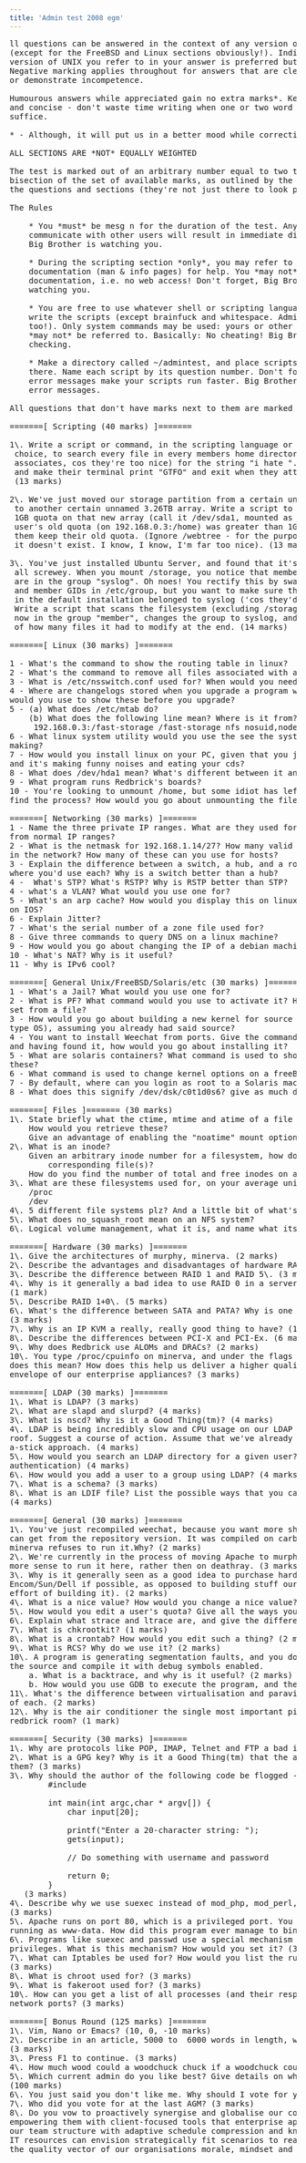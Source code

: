 ```yaml
---
title: 'Admin test 2008 egm'
---
```


<pre id="line1">ll questions can be answered in the context of any version of UNIX 
(except for the FreeBSD and Linux sections obviously!). Indicating which 
version of UNIX you refer to in your answer is preferred but not required. 
Negative marking applies throughout for answers that are clearly incorrect 
or demonstrate incompetence.

Humourous answers while appreciated gain no extra marks*. Keep answers short
and concise - don't waste time writing when one or two word answers will 
suffice.

* - Although, it will put us in a better mood while correcting.

ALL SECTIONS ARE *NOT* EQUALLY WEIGHTED

The test is marked out of an arbitrary number equal to two times the 
bisection of the set of available marks, as outlined by the numbers beside 
the questions and sections (they're not just there to look pretty).

The Rules

    * You *must* be mesg n for the duration of the test. Any attempt to 
    communicate with other users will result in immediate disqualification. 
    Big Brother is watching you.

    * During the scripting section *only*, you may refer to the system 
    documentation (man & info pages) for help. You *may not* use any external 
    documentation, i.e. no web access! Don't forget, Big Brother is still 
    watching you.

    * You are free to use whatever shell or scripting language you wish to 
    write the scripts (except brainfuck and whitespace. Admins are people 
    too!). Only system commands may be used: yours or other users' scripts 
    *may not* be referred to. Basically: No cheating! Big Brother will be 
    checking.

    * Make a directory called ~/admintest, and place scripts and answers in 
    there. Name each script by its question number. Don't forget: Humorous 
    error messages make your scripts run faster. Big Brother likes humorous 
    error messages.

All questions that don't have marks next to them are marked equally.

=======[ Scripting (40 marks) ]=======

1\. Write a script or command, in the scripting language or shell of your
 choice, to search every file in every members home directory (ignore 
 associates, cos they're too nice) for the string "i hate ". If the string is found, wipe the user's home directory
 and make their terminal print "GTFO" and exit when they attempt to log in.
 (13 marks)

2\. We've just moved our storage partition from a certain unnamed 180GB array
 to another certain unnamed 3.26TB array. Write a script to give each user a
 1GB quota on that new array (call it /dev/sda1, mounted as /storage). If the
 user's old quota (on 192.168.0.3:/home) was greater than 1GB, then just let
 them keep their old quota. (Ignore /webtree - for the purpose of this question, 
 it doesn't exist. I know, I know, I'm far too nice). (13 marks)

3\. You've just installed Ubuntu Server, and found that it's default groups are 
 all screwey. When you mount /storage, you notice that member's home directories 
 are in the group "syslog". Oh noes! You rectify this by swapping the syslog 
 and member GIDs in /etc/group, but you want to make sure that none of the files 
 in the default installation belonged to syslog ('cos they'd now belong to "member"). 
 Write a script that scans the filesystem (excluding /storage), lists any files 
 now in the group "member", changes the group to syslog, and then prints a report 
 of how many files it had to modify at the end. (14 marks)

=======[ Linux (30 marks) ]=======

1 - What's the command to show the routing table in linux?
2 - What's the command to remove all files associated with a program using apt?
3 - What is /etc/nsswitch.conf used for? When would you need to edit this file?
4 - Where are changelogs stored when you upgrade a program with apt? What program 
would you use to show these before you upgrade?
5 - (a) What does /etc/mtab do?
	(b) What does the following line mean? Where is it from? Explain the options to it?
	 192.168.0.3:/fast-storage /fast-storage nfs nosuid,nodev,soft,intr,rsize=32768,wsize=32768,rw       0   0
6 - What linux system utility would you use the see the system calls a program is 
making?
7 - How would you install linux on your PC, given that you just dropped your CD drive, 
and it's making funny noises and eating your cds?
8 - What does /dev/hda1 mean? What's different between it and /dev/sdb2?
9 - What program runs Redbrick's boards?
10 - You're looking to unmount /home, but some idiot has left a file open. How do you 
find the process? How would you go about unmounting the file anyway?

=======[ Networking (30 marks) ]=======
1 - Name the three private IP ranges. What are they used for, and how do they differ 
from normal IP ranges?
2 - What is the netmask for 192.168.1.14/27? How many valid IP addresses would there 
in the network? How many of these can you use for hosts?
3 - Explain the difference between a switch, a hub, and a router? Give an example of 
where you'd use each? Why is a switch better than a hub?
4 -  What's STP? What's RSTP? Why is RSTP better than STP?
4 - what's a VLAN? What would you use one for?
5 - What's an arp cache? How would you display this on linux, and for a bonus point, 
on IOS?
6 - Explain Jitter?
7 - What's the serial number of a zone file used for?
8 - Give three commands to query DNS on a linux machine?
9 - How would you go about changing the IP of a debian machine?
10 - What's NAT? Why is it useful?
11 - Why is IPv6 cool?

=======[ General Unix/FreeBSD/Solaris/etc (30 marks) ]=======
1 - What's a Jail? What would you use one for?
2 - What is PF? What command would you use to activate it? How would you load a rule 
set from a file?
3 - How would you go about building a new kernel for source (for any non-Linux Unixy 
type OS), assuming you already had said source?
4 - You want to install Weechat from ports. Give the command to search ports for it, 
and having found it, how would you go about installing it?
5 - What are solaris containers? What command is used to show resource allocation within 
these?
6 - What command is used to change kernel options on a freeBSD system?
7 - By default, where can you login as root to a Solaris machine?
8 - What does this signify /dev/dsk/c0t1d0s6? give as much detail as possible.

=======[ Files ]======= (30 marks)
1\. State briefly what the ctime, mtime and atime of a file represent?
    How would you retrieve these?
    Give an advantage of enabling the "noatime" mount option?
2\. What is an inode?
   	Given an arbitrary inode number for a filesystem, how do you find the name of the 
		corresponding file(s)?
    How do you find the number of total and free inodes on a filesystem? 
3\. What are these filesystems used for, on your average unix box?
    /proc
    /dev 
4\. 5 different file systems plz? And a little bit of what's good about them?
5\. What does no_squash_root mean on an NFS system?
6\. Logical volume management, what it is, and name what its called in FreeBSD and Linux?

=======[ Hardware (30 marks) ]=======
1\. Give the architectures of murphy, minerva. (2 marks)
2\. Describe the advantages and disadvantages of hardware RAID. (4 marks)
3\. Describe the difference between RAID 1 and RAID 5\. (3 marks)
4\. Why is it generally a bad idea to use RAID 0 in a server/production environment? 
(1 mark)
5\. Describe RAID 1+0\. (5 marks)
6\. What's the difference between SATA and PATA? Why is one better then the other? 
(3 marks)
7\. Why is an IP KVM a really, really good thing to have? (1 mark)
8\. Describe the differences between PCI-X and PCI-Ex. (6 marks)
9\. Why does Redbrick use ALOMs and DRACs? (2 marks)
10\. You type /proc/cpuinfo on minerva, and under the flags section you see "vmx". What 
does this mean? How does this help us deliver a higher quality vector and push the 
envelope of our enterprise appliances? (3 marks)

=======[ LDAP (30 marks) ]=======
1\. What is LDAP? (3 marks)
2\. What are slapd and slurpd? (4 marks)
3\. What is nscd? Why is it a Good Thing(tm)? (4 marks)
4\. LDAP is being incredibly slow and CPU usage on our LDAP machine is going through the 
roof. Suggest a course of action. Assume that we've already tried the prodding-it-with-
a-stick approach. (4 marks)
5\. How would you search an LDAP directory for a given user? (Assume simple 
authentication) (4 marks)
6\. How would you add a user to a group using LDAP? (4 marks)
7\. What is a schema? (3 marks)
8\. What is an LDIF file? List the possible ways that you can think of to generate one. 
(4 marks)

=======[ General (30 marks) ]=======
1\. You've just recompiled weechat, because you want more shiny plugin support than you 
can get from the repository version. It was compiled on carbon, but for some reason 
minerva refuses to run it.Why? (2 marks)
2\. We're currently in the process of moving Apache to murphy. Explain why it makes far 
more sense to run it here, rather then on deathray. (3 marks)
3\. Why is it generally seen as a good idea to purchase hardware from companies like 
Encom/Sun/Dell if possible, as opposed to building stuff ourself? (Aside from the extra 
effort of building it). (2 marks)
4\. What is a nice value? How would you change a nice value? (3 marks)
5\. How would you edit a user's quota? Give all the ways you can think of. (3 marks)
6\. Explain what strace and ltrace are, and give the difference between them. (3 marks)
7\. What is chkrootkit? (1 marks)
8\. What is a crontab? How would you edit such a thing? (2 marks)
9\. What is RCS? Why do we use it? (2 marks)
10\. A program is generating segmentation faults, and you don't know why. You download 
the source and compile it with debug symbols enabled.
 	a. What is a backtrace, and why is it useful? (2 marks)
 	b. How would you use GDB to execute the program, and then output a backtrace? (4 marks)
11\. What's the difference between virtualisation and paravirtualisation? Give an example 
of each. (2 marks)
12\. Why is the air conditioner the single most important piece of hardware in the 
redbrick room? (1 mark)

=======[ Security (30 marks) ]=======
1\. Why are protocols like POP, IMAP, Telnet and FTP a bad idea in most cases? (3 marks)
2\. What is a GPG key? Why is it a Good Thing(tm) that the apt package manager uses 
them? (3 marks)
3\. Why should the author of the following code be flogged -
		#include 

		int main(int argc,char * argv[]) {
			char input[20];

			printf("Enter a 20-character string: ");
			gets(input);

			// Do something with username and password

			return 0;
		}
   (3 marks)
4\. Describe why we use suexec instead of mod_php, mod_perl, etc, like everybody else. 
(3 marks)
5\. Apache runs on port 80, which is a privileged port. You run top and find apache 
running as www-data. How did this program ever manage to bind to port 80? (3 marks)
6\. Programs like suexec and passwd use a special mechanism to temporarily gain superuser 
privileges. What is this mechanism? How would you set it? (3 marks)
7\. What can Iptables be used for? How would you list the rules currently in effect? 
(3 marks)
8\. What is chroot used for? (3 marks)
9\. What is fakeroot used for? (3 marks)
10\. How can you get a list of all processes (and their respective owners) listening on 
network ports? (3 marks)

=======[ Bonus Round (125 marks) ]=======
1\. Vim, Nano or Emacs? (10, 0, -10 marks)
2\. Describe in an article, 5000 to  6000 words in length, why Redbrick is a cult. 
(3 marks)
3\. Press F1 to continue. (3 marks)
4\. How much wood could a woodchuck chuck if a woodchuck could chuck wood? (3 marks)
5\. Which current admin do you like best? Give details on why you dislike the other one. 
(100 marks)
6\. You just said you don't like me. Why should I vote for you? (3 marks)
7\. Who did you vote for at the last AGM? (3 marks)
8\. Do you vow to proactively synergise and globalise our corporate structures by 
empowering them with client-focused tools that enterprise appliances enable, and build 
our team structure with adaptive schedule compression and knowledge base, so that our 
IT resources can envision strategically fit scenarios to really push the envelope of 
the quality vector of our organisations morale, mindset and credibility? (3 marks)
</pre>